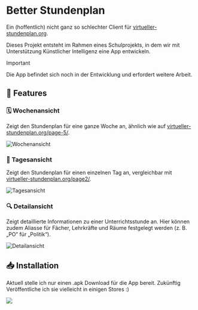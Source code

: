 # Better Stundenplan  

Ein (hoffentlich) nicht ganz so schlechter Client für [virtueller-stundenplan.org](https://virtueller-stundenplan.org).  

Dieses Projekt entsteht im Rahmen eines Schulprojekts, in dem wir mit Unterstützung Künstlicher Intelligenz eine App entwickeln.  

> [!IMPORTANT]
> Die App befindet sich noch in der Entwicklung und erfordert weitere Arbeit.  

## 📌 Features  

### 🗓 Wochenansicht  
Zeigt den Stundenplan für eine ganze Woche an, ähnlich wie auf [virtueller-stundenplan.org/page-5/](https://virtueller-stundenplan.org/page-5/).  

![Wochenansicht](https://github.com/user-attachments/assets/06ad1201-7332-4eba-a9a2-a13776e94fe4)  

### 📅 Tagesansicht  
Zeigt den Stundenplan für einen einzelnen Tag an, vergleichbar mit [virtueller-stundenplan.org/page2/](https://virtueller-stundenplan.org/page2/).  

![Tagesansicht](https://github.com/user-attachments/assets/9b4f42ee-1f79-4adc-a010-241c55a718e2)  

### 🔍 Detailansicht  
Zeigt detaillierte Informationen zu einer Unterrichtsstunde an. Hier können zudem Aliasse für Fächer, Lehrkräfte und Räume festgelegt werden (z. B. „PO“ für „Politik“).  

![Detailansicht](https://github.com/user-attachments/assets/c657e582-94c8-47e5-b54b-1425fa59237b)  

## 📥 Installation  
Aktuell stelle ich nur einen .apk Download für die App bereit. Zukünftig Veröffentliche ich sie vielleicht in einigen Stores :)

[![](https://better-stundenplan.eike.in/images/apk-badge.png)](https://github.com/LarvenStein/better-stundenplan/releases)
